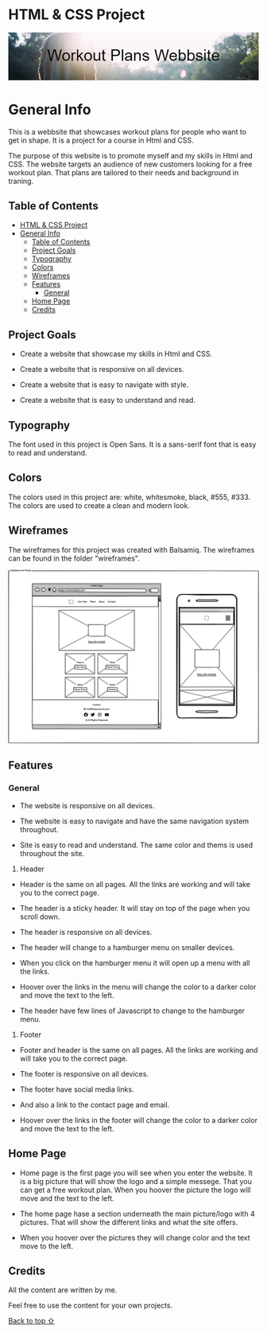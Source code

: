 # HTML & CSS Project

![Alt text](/assets/img/banner2.png)

# General Info

This is a webbsite that showcases workout plans for people who want to get in shape. It is a project for a course in Html and CSS.

The purpose of this website is to promote myself and my skills in Html and CSS.
The website targets an audience of new customers looking for a free workout plan. That plans are tailored to their needs and background in traning.

## Table of Contents


- [HTML \& CSS Project](#html--css-project)
- [General Info](#general-info)
  - [Table of Contents](#table-of-contents)
  - [Project Goals](#project-goals)
  - [Typography](#typography)
  - [Colors](#colors)
  - [Wireframes](#wireframes)
  - [Features](#features)
    - [General](#general)
  - [Home Page](#home-page)
  - [Credits](#credits)

## Project Goals

- Create a website that showcase my skills in Html and CSS.

- Create a website that is responsive on all devices.

- Create a website that is easy to navigate with style.

- Create a website that is easy to understand and read.

## Typography

The font used in this project is Open Sans. It is a sans-serif font that is easy to read and understand.



## Colors

The colors used in this project are: white, whitesmoke, black, #555, #333. The colors are used to create a clean and modern look.



## Wireframes

The wireframes for this project was created with Balsamiq. The wireframes can be found in the folder "wireframes".

![Alt text](/assets/wireframes/1.png)

## Features

### General

- The website is responsive on all devices.

- The website is easy to navigate and have the same navigation system throughout.

- Site is easy to read and understand. The same color and thems is used throughout the site.

1. Header

- Header is the same on all pages. All the links are working and will take you to the correct page.

- The header is a sticky header. It will stay on top of the page when you scroll down.

- The header is responsive on all devices.

- The header will change to a hamburger menu on smaller devices.

- When you click on the hamburger menu it will open up a menu with all the links.

- Hoover over the links in the menu will change the color to a darker color and move the text to the left.

- The header have few lines of Javascript to change to the hamburger menu.

1. Footer

- Footer and header is the same on all pages. All the links are working and will take you to the correct page.

- The footer is responsive on all devices.

- The footer have social media links.

- And also a link to the contact page and email.

- Hoover over the links in the footer will change the color to a darker color and move the text to the left.

## Home Page

- Home page is the first page you will see when you enter the website. It is a big picture that will show the logo and a simple messege. That you can get a free workout plan. When you hoover the picture the logo will move and the text to the left.

- The home page hase a section underneath the main picture/logo with 4 pictures. That will show the different links and what the site offers.

- When you hoover over the pictures they will change color and the text move to the left.

## Credits

All the content are written by me.

Feel free to use the content for your own projects.

[Back to top ⇧](#html--css-project)